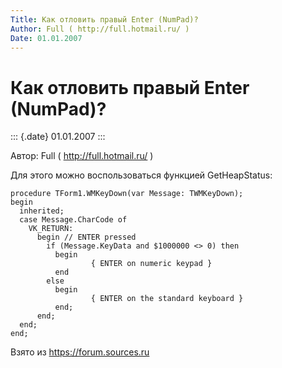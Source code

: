 ```yaml
---
Title: Как отловить правый Enter (NumPad)?
Author: Full ( http://full.hotmail.ru/ )
Date: 01.01.2007
---
```



Как отловить правый Enter (NumPad)?
===================================

::: {.date}
01.01.2007
:::

Автор: Full ( http://full.hotmail.ru/ )

Для этого можно воспользоваться функцией GetHeapStatus:

    procedure TForm1.WMKeyDown(var Message: TWMKeyDown);
    begin
      inherited;
      case Message.CharCode of
        VK_RETURN:
          begin // ENTER pressed
            if (Message.KeyData and $1000000 <> 0) then
              begin
                      { ENTER on numeric keypad }
              end
            else
              begin
                      { ENTER on the standard keyboard }
              end;
          end;
      end;
    end;

Взято из <https://forum.sources.ru>
